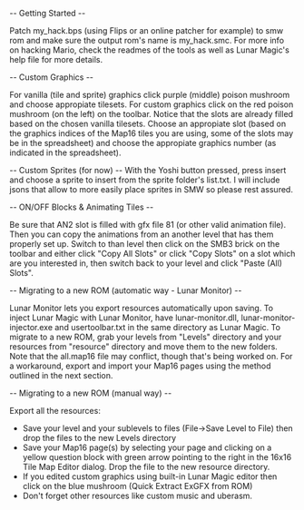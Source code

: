 -- Getting Started --

Patch my_hack.bps (using Flips or an online patcher for example) to smw rom and make sure the output rom's name is my_hack.smc.
For more info on hacking Mario, check the readmes of the tools as well as Lunar Magic's help file for more details.

-- Custom Graphics --

For vanilla (tile and sprite) graphics click purple (middle) poison mushroom and choose appropiate tilesets.
For custom graphics click on the red poison mushroom (on the left) on the toolbar. Notice that the slots are already filled based on the chosen vanilla tilesets. Choose an appropiate slot (based on the graphics indices of the Map16 tiles you are using, some of the slots may be in the spreadsheet) and choose the appropiate graphics number (as indicated in the spreadsheet).

-- Custom Sprites (for now) --
With the Yoshi button pressed, press insert and choose a sprite to insert from the sprite folder's list.txt.
I will include jsons that allow to more easily place sprites in SMW so please rest assured.

-- ON/OFF Blocks & Animating Tiles --

Be sure that AN2 slot is filled with gfx file 81 (or other valid animation file). Then you can copy the animations from an another level that has them properly set up. Switch to than level then click on the SMB3 brick on the toolbar and either click "Copy All Slots" or click "Copy Slots" on a slot which are you interested in, then switch back to your level and click "Paste (All) Slots".

-- Migrating to a new ROM (automatic way - Lunar Monitor) --

Lunar Monitor lets you export resources automatically upon saving.
To inject Lunar Magic with Lunar Monitor, have lunar-monitor.dll, lunar-monitor-injector.exe and usertoolbar.txt in the same directory as Lunar Magic.
To migrate to a new ROM, grab your levels from "Levels" directory and your resources from "resource" directory and move them to the new folders.
Note that the all.map16 file may conflict, though that's being worked on. For a workaround, export and import your Map16 pages using the method outlined in the next section.

-- Migrating to a new ROM (manual way) --

Export all the resources:
- Save your level and your sublevels to files (File->Save Level to File) then drop the files to the new Levels directory
- Save your Map16 page(s) by selecting your page and clicking on a yellow question block with green arrow pointing to the right in the 16x16 Tile Map Editor dialog. Drop the file to the new resource directory.
- If you edited custom graphics using built-in Lunar Magic editor then click on the blue mushroom (Quick Extract ExGFX from ROM)
- Don't forget other resources like custom music and uberasm.